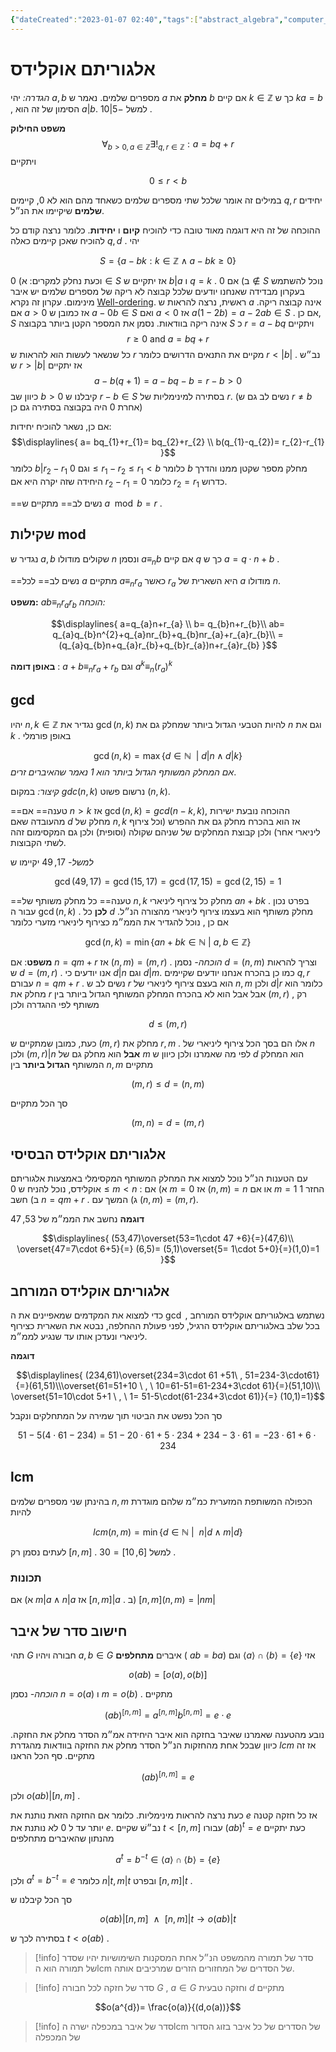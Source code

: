 ```yaml
---
{"dateCreated":"2023-01-07 02:40","tags":["abstract_algebra","computer_science"],"pageDirection":"rtl","dg-publish":true,"permalink":"/cs/algebraic-structure/euclid-division-algorithm/","dgPassFrontmatter":true}
---
```



# אלגוריתם אוקלידס  
_הגדרה:_ יהי $a,b$ מספרים שלמים. נאמר ש $a$ __מחלק__ את $b$ אם קיים $k\in\mathbb{Z}$ כך ש $ka=b$ , הסימון של זה הוא $a|b$.  למשל $-5|10$ . 

__משפט החילוק__ 
$$\forall_{b>0 , a\in\mathbb{Z}}\exists!_{q,r\in\mathbb{Z}} : a = bq+r$$
ויתקיים 

$$0\leq r< b$$

במילים זה אומר שלכל שתי מספרים שלמים כשאחד מהם הוא לא 0, קיימים $q,r$  יחידים __שלמים__ שיקיימו את הנ״ל.


ההוכחה של זה היא דוגמה מאוד טובה כדי להוכיח __קיום__ ו __יחידות__. כלומר נרצה קודם כל להוכיח שאכן קיימים כאלה $q,d$ .
יהי

$$S=\{a-bk: k\in\mathbb{Z}\wedge a-bk\geq 0\}$$

וכעת נחלק למקרים:
א) $0\in S$ אז יתקיים ש $b|a$ ו $q=k$ .
ב) אם $0\notin S$ נוכל להשתמש בעקרון מבדידה שאנחנו יודעים שלכל קבוצה לא ריקה של מספרים שלמים יש איבר מינימום. עקרון זה נקרא [Well-ordering](https://en.wikipedia.org/wiki/Well-ordering_principle).
ראשית, נרצה להראות ש $a$ אינה קבוצה ריקה.
אם $a>0$ אז כמובן ש $a-0b\in S$ ואם $a<0$ אז $a(1-2b)= a-2ab\in S$ .  אם כן, $S$ אינה ריקה בוודאות.
נסמן את המספר הקטן ביותר בקבוצה $S$ כ $r=a-bq$ ויתקיים
$$r\geq 0 \text{ and } a= bq+r$$
כל שנשאר לעשות הוא להראות ש $r$ מקיים את התנאים הדרושים כלומר $r<|b|$ . נב״ש ש $r>|b|$ אז יתקיים 
$$a-b(q+1)= a-bq-b= r-b>0$$
כיוון שב $b>0$ קיבלנו ש $r-b\in S$ בסתירה למינימליות של $r$. (נשים לב גם ש $r\neq b$ אחרת $0$ היה בקבוצה בסתירה גם כן)

אם כן, נשאר להוכיח יחידות:
$$\displaylines{
 a= bq_{1}+r_{1}= bq_{2}+r_{2} \\
 b(q_{1}-q_{2})= r_{2}-r_{1}
}$$
כלומר $b|r_{2}-r_{1}$ וגם $0\leq r_{1}-r_{2}\leq r_{1}<b$ כלומר $b$ מחלק מספר שקטן ממנו והדרך היחידה שזה יקרה היא אם $r_{2}-r_{1}=0$ כלומר  $r_{2}=r_{1}$ כדרוש.

 ==נשים לב== מתקיים ש $a\mod b = r$ .

## שקילות mod
נגדיר ש $a,b$ שקולים מודולו $n$ ונסמן $a\equiv_{n} b$ אם קיים $q$ כך ש $a= q\cdot n + b$ .

==נשים לב== 
לכל $a$ מתקיים $a\equiv_{n}r_{a}$ כאשר $r_{a}$ היא השארית של $a$ מודולו $n$.

__משפט:__ $ab\equiv_{n} r_{a}r_{b}$ 
_הוכחה:_ 

$$\displaylines{
a=q_{a}n+r_{a} \\ b= q_{b}n+r_{b}\\
ab= q_{a}q_{b}n^{2}+q_{a}nr_{b}+q_{b}nr_{a}+r_{a}r_{b}\\
= (q_{a}q_{b}n+q_{a}r_{b}+q_{b}r_{a})n+r_{a}r_{b}
}$$

__באופן דומה__ : $a+b\equiv_{n} r_{a}+r_{b}$ וגם $a^{k}\equiv_{n}(r_{a})^{k}$

## gcd 
יהיו $n,k\in\mathbb{Z}$ נגדיר את $\gcd(n,k)$ להיות הטבעי הגדול ביותר שמחלק גם את $n$ וגם את $k$ . באופן פורמלי 

$$\gcd(n,k)=\max\{d\in\mathbb{N} \ \ | \ d|n\wedge d|k\}$$
_אם המחלק המשותף הגדול ביותר הוא $1$ נאמר שהאיברים זרים_.

_קיצור:_ במקום $gdc(n,k)$ נרשום פשוט $(n,k)$.
 
==טענה== אם $n>k$ אז $\gcd(n,k)=gcd(n-k,k)$, ההוכחה נובעת ישירות מהעובדה שאם $d$ מחלק של $n,k$ אז הוא בהכרח מחלק גם את ההפרש (וכל צירוף ליניארי אחר) ולכן קבוצת המחלקים של שניהם שקולה (וסופית) ולכן גם המקסימום זהה לשתי הקבוצות.

_למשל-_ $17,49$ יקיימו ש 

$$\gcd(49,17)= \gcd(15,17)= \gcd(17,15)=\gcd(2,15)= 1$$


==טענה== כל מחלק משותף של $n,k$ מחלק כל צירוף ליניארי $an+bk$ . בפרט נכון עבור ה $\gcd(n,k)$ . __לכן__ כל $d$ מחלק משותף הוא בעצמו צירוף ליניארי מהצורה הנ״ל. 
אם כן , נוכל להגדיר את הממ״מ כצירוף ליניארי מזערי כלומר 

$$\gcd(n,k)=\min\{an+bk\in\mathbb{N} \ | \ a,b\in\mathbb{Z}\}$$

__משפט__: אם $n=qm+r$ אז $(n,m)=(m,r)$ .
_הוכחה-_
נסמן $d=(n,m)$ וצריך להראות ש $d=(m,r)$ . אנו יודעים כי $d|n$ וגם $d|m$. כמו כן בהכרח אנחנו יודעים שקיימים $q,r$ עבורם $n=qm+r$ . נשים לב ש $r$ הוא בעצם צירוף ליניארי של $n,m$ ולכן $d|r$ כלומר הוא מחלק את $r$ אבל אבל הוא לא בהכרח המחלק המשותף הגדול ביותר בין $(m,r)$ , רק משותף לפי ההגדרה ולכן 

$$d\leq (m,r)$$

כעת, כמובן שמתקיים ש $(m,r)$ מחלק את $r,m$ . אלו הם בסך הכל צירוף ליניארי של $n$ ולכן $(m,r)|n$ __אבל__ הוא מחלק גם של $m$ לפי מה שאמרנו ולכן כיוון ש $d$ הוא המחלק המשותף __הגדול ביותר__ בין $n,m$ מתקיים 

$$(m,r)\leq d=(n,m)$$

סך הכל מתקיים 

$$(m,n)=d=(m,r)$$


## אלגוריתם אוקלידס הבסיסי
עם הטענות הנ״ל נוכל למצוא את המחלק המשותף המקסימלי באמצעות אלגוריתם אוקלידס, נוכל להניח ש $0\leq m<n$ :
א)  אם $m=0$ אז $(n,m)=n$  או אם $m=1$ החזר $1$
ב) חשב $n=qm+r$ .
ג) המשך עם $(n,m)=(m,r)$.

__דוגמה__
נחשב את הממ״מ של $53,47$ 

$$\displaylines{
(53,47)\overset{53=1\cdot 47 +6}{=}(47,6)\\
\overset{47=7\cdot 6+5}{=} (6,5)= (5,1)\overset{5= 1\cdot 5+0}{=}(1,0)=1
}$$

## אלגוריתם אוקלידס המורחב
כדי למצוא את המקדמים שמאפיינים את ה $\gcd$ נשתמש באלגוריתם אוקלידס המורחב , בכל שלב באלגוריתם אוקלידס הרגיל, לפני פעולת ההחלפה, נבטא את השארית כצירוף ליניארי ונעדכן אותו עד שנגיע לממ״מ. 

__דוגמה__ 

$$\displaylines{
(234,61)\overset{234=3\cdot 61 +51\ , 51=234-3\cdot61}{=}(61,51)\\\overset{61=51+10 \ , \ 10=61-51=61-234+3\cdot 61}{=}(51,10)\\
\overset{51=10\cdot 5+1 \ , \ 1= 51-5\cdot(61-234+3\cdot 61)}{=}
(10,1)=1}$$

סך הכל נפשט את הביטוי תוך שמירה על המתחלקים ונקבל 

$$51-5(4\cdot 61-234)=51-20\cdot61 +5\cdot 234+ 234-3\cdot 61= -23\cdot 61+6\cdot 234$$

## lcm 
בהינתן שני מספרים שלמים $n,m$ הכפולה המשותפת המזערית כמ״מ שלהם מוגדרת להיות 

$$lcm(n,m)=\min\{d\in\mathbb{N} \ | \ \ n|d\wedge m|d\}$$

לעתים נסמן רק $[n,m]$ . למשל $[6,10]=30$ .

### תכונות
א) אם $m|a\wedge n|a$ אז $[n,m]|a$ .
ב) $[n,m](n,m)=|nm|$ 

## חישוב סדר של איבר
תהי $G$ חבורה ויהיו $a,b\in G$ איברים __מתחלפים__ ( $ab=ba$) וגם $\langle a\rangle\cap\langle b\rangle=\{e\}$ אזי

$$o(ab)=[o(a),o(b)]$$

_הוכחה-_
נסמן $n=o(a)$ ו $m=o(b)$ . מתקיים 

$$(ab)^{[n,m]}=a^{[n,m]}b^{[n,m]} = e\cdot e$$

נובע מהטענה שאמרנו שאיבר בחזקה הוא איבר היחידה אמ״מ הסדר מחלק את החזקה. כיוון שבכל אחת מהחזקות הנ״ל הסדר מחלק את החזקה בוודאות מהגדרת $lcm$ אז זה מתקיים. סף הכל הראנו 

$$(ab)^{[n,m]}=e$$

ולכן $o(ab)|[n,m]$ .

כעת נרצה להראות מינימליות. כלומר אם החזקה הזאת נותנת את $e$ אז כל חזקה קטנה יותר עד ל 0 לא נותנת את $e$. נב״שׁ שקיים $t<[n,m]$ עבורו $(ab)^{t}=e$ כעת יתקיים מהנתון שהאיברים מתחלפים

$$a^{t}=b^{-t}\in \langle a\rangle \cap \langle b\rangle =\{e\}$$

ולכן $a^{t}=b^{-t}=e$ כלומר $n|t,m|t$ ובפרט $[n,m]|t$ .

סך הכל קיבלנו ש 

$$o(ab)|[n,m] \ \ \wedge \ \ [n,m]|t \to o(ab)|t$$

בסתירה לכך ש $t<o(ab)$ .

>[!info] סדר של תמורה
>מהמשפט הנ״ל אחת המסקנות השימושיות יהיו שסדר של תמורה הוא הlcm של הסדרים של המחזורים הזרים שמרכיבים אותה.

>[!info] סדר של חזקה 
>לכל חבורה $G$ , $a\in G$ וחזקה טבעית $d$ מתקיים 
>
$$o(a^{d})= \frac{o(a)}{(d,o(a))}$$ 

>[!info] סדר של איבר במכפלה ישרה
>הlcm של הסדרים של כל איבר בזוג הסדור של המכפלה

